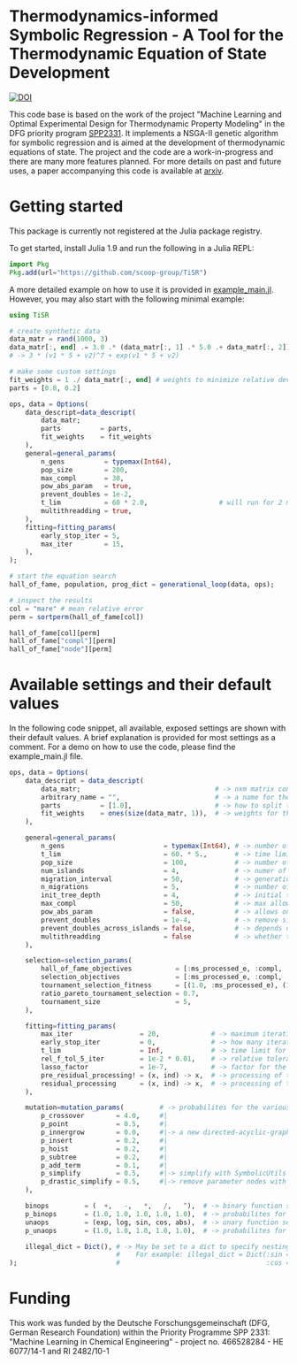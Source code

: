 # Thermodynamics-informed Symbolic Regression - A Tool for the Thermodynamic Equation of State Development

 [![DOI](https://zenodo.org/badge/685443077.svg)](https://zenodo.org/badge/latestdoi/685443077)

This code base is based on the work of the project "Machine Learning and Optimal Experimental Design for Thermodynamic Property Modeling" in the DFG priority program [SPP2331](https://chemengml.org/).
It implements a NSGA-II genetic algorithm for symbolic regression and is aimed at the development of thermodynamic equations of state.
The project and the code are a work-in-progress and there are many more features planned.
For more details on past and future uses, a paper accompanying this code is available at [arxiv](https://arxiv.org/).

# Getting started

This package is currently not registered at the Julia package registry. 

To get started, install Julia 1.9 and run the following in a Julia REPL:

```julia
import Pkg
Pkg.add(url="https://github.com/scoop-group/TiSR")
```

A more detailed example on how to use it is provided in [example_main.jl](example/example_main.jl).
However, you may also start with the following minimal example:

```julia
using TiSR

# create synthetic data
data_matr = rand(1000, 3)
data_matr[:, end] .= 3.0 .* (data_matr[:, 1] .* 5.0 .+ data_matr[:, 2]) .^ 7.0 + exp.(data_matr[:, 1] .* 5.0 .+ data_matr[:, 2])
# -> 3 * (v1 * 5 + v2)^7 + exp(v1 * 5 + v2)

# make some custom settings
fit_weights = 1 ./ data_matr[:, end] # weights to minimize relative deviation
parts = [0.8, 0.2]

ops, data = Options(
    data_descript=data_descript(
        data_matr;
        parts          = parts,
        fit_weights    = fit_weights
    ),
    general=general_params(
        n_gens          = typemax(Int64),
        pop_size        = 200,
        max_compl       = 30,
        pow_abs_param   = true,
        prevent_doubles = 1e-2,
        t_lim           = 60 * 2.0,                  # will run for 2 minutes
        multithreadding = true,
    ),
    fitting=fitting_params(
        early_stop_iter = 5,
        max_iter        = 15,
    ),
);

# start the equation search
hall_of_fame, population, prog_dict = generational_loop(data, ops);

# inspect the results
col = "mare" # mean relative error
perm = sortperm(hall_of_fame[col])

hall_of_fame[col][perm]
hall_of_fame["compl"][perm]
hall_of_fame["node"][perm]

```

# Available settings and their default values

In the following code snippet, all available, exposed settings are shown with their default values.
A brief explanation is provided for most settings as a comment.
For a demo on how to use the code, please find the example_main.jl file.

```julia
ops, data = Options(
    data_descript = data_descript(
        data_matr;                                  # -> nxm matrix containing the n data points, m-1 variables and the output
        arbitrary_name = "",                        # -> a name for the current run used in for the output file
        parts          = [1.0],                     # -> how to split the data. e.g. [1.0] -> (no split) or [0.8, 0.2]
        fit_weights    = ones(size(data_matr, 1)),  # -> weights for the data fitting -> residual .* weight
    ),

    general=general_params(
        n_gens                         = typemax(Int64), # -> number of generations to conduct
        t_lim                          = 60. * 5.,       # -> time limit for the algorithm
        pop_size                       = 100,            # -> number of individuals selected for next generation
        num_islands                    = 4,              # -> numer of parallel islands
        migration_interval             = 50,             # -> generation interval, in which n_migrations indivuduals are copied to other islands. (Ring topology)
        n_migrations                   = 5,              # -> number of indivuduals which are copied to other islands
        init_tree_depth                = 4,              # -> initial tree depth (with full method)
        max_compl                      = 50,             # -> max allowed complexity. Individuals exceeding it, are trimmed with repeated hoist mutations rather than removed.
        pow_abs_param                  = false,          # -> allows only parameter terminals as power -> (x - 5)^3 is allowed, but 3^(x - 5) is not.
        prevent_doubles                = 1e-4,           # -> remove similar indivuduals in an island if their MAE and MSE are BOTH withing specified relative tolerance -> 0 is off; 1e-2 ... 1e-8
        prevent_doubles_across_islands = false,          # -> depends on the prevent_doubles setting above. Applies it across islands  -> true / false
        multithreadding                = false           # -> whether to use multithreadding for the most expensive computations. Not always faster  -> depends on how expensive fitting is for the problem at hand.
    ),

    selection=selection_params(
        hall_of_fame_objectives           = [:ms_processed_e, :compl, :mare],          # -> objectives for the hall_of_fame
        selection_objectives              = [:ms_processed_e, :compl, :age],           # -> objectives for the Pareto-optimal selection part of selection
        tournament_selection_fitness      = [(1.0, :ms_processed_e), (1e-5, :compl)],  # -> how to calculate the fitness for the tournament selection. Must be a vector as shown in the example. It is then calculated as a sum weighted be the specified scalars.
        ratio_pareto_tournament_selection = 0.7,                                       # -> ratio to which the selection should be using the Pareto-optimal selection vs. tournament selection
        tournament_size                   = 5,                                         # -> tournament size
    ),

    fitting=fitting_params(
        max_iter                 = 20,             # -> maximum iterations for parameter fitting (10 ... 100) ==> biggest time consumer <==
        early_stop_iter          = 0,              # -> how many iterations to account for early stopping regularization (0 -> turned off) (to use, the data needs to be partitioned into at least 2 parts. The early stopping evaluation is performed on the second partition.)
        t_lim                    = Inf,            # -> time limit for parameter fitting of individual (0.1 ... 5)
        rel_f_tol_5_iter         = 1e-2 * 0.01,    # -> relative tolerance for parameter fitting of individual -> considered converged if improvement over 5 iterations is smaller than this
        lasso_factor             = 1e-7,           # -> factor for the lasso regularization -> pushing parameter values to 0 (0 -> turned off) (1e-7 ... 1e-4)
        pre_residual_processing! = (x, ind) -> x,  # -> processing of the equation output before the residual is calculated. Must be an inplace function. The inds refer for the indices of the current residuals, which may be used to slice some data in the function like "(x, inds) -> x ./= data[end][inds]"
        residual_processing      = (x, ind) -> x,  # -> processing of the residuals. NOT an inplace function. The inds refer for the indices of the current residuals, which may be used to slice some data in the function like "(x, inds) -> x ./ data[end][inds]"
    ),

    mutation=mutation_params(         # -> probabilites for the various mutations (don't need to add up to 1)
        p_crossover        = 4.0,     #|
        p_point            = 0.5,     #|
        p_innergrow        = 0.0,     #|-> a new directed-acyclic-graph connection
        p_insert           = 0.2,     #|
        p_hoist            = 0.2,     #|
        p_subtree          = 0.2,     #|
        p_add_term         = 0.1,     #|
        p_simplify         = 0.5,     #|-> simplify with SymbolicUtils
        p_drastic_simplify = 0.5,     #|-> remove parameter nodes with values smaller than 1e-4
    ),

    binops         = (  +,   -,   *,   /,   ^),  # -> binary function set to choose from
    p_binops       = (1.0, 1.0, 1.0, 1.0, 1.0),  # -> probabilites for selection of each binary functions (same length as provided binops) (dont need to add up to 1, adjusted accordingly)
    unaops         = (exp, log, sin, cos, abs),  # -> unary function set to choose from
    p_unaops       = (1.0, 1.0, 1.0, 1.0, 1.0),  # -> probabilites for selection of each unary functions (same length as provided unaops) (dont need to add up to 1, adjusted accordingly)

    illegal_dict = Dict(), # -> May be set to a dict to specify nestings of functions that are removed, if they appear.
                           #    For example: illegal_dict = Dict(:sin => (sin, cos),
);                         #                                     :cos => (sin, cos))
```

# Funding

This work was funded by the Deutsche Forschungsgemeinschaft (DFG, German Research Foundation) within the Priority Programme SPP 2331: "Machine Learning in Chemical Engineering" - project no. 466528284 - HE 6077/14-1 and RI 2482/10-1

